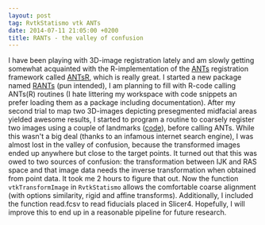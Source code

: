 ```yaml
---
layout: post
tag: RvtkStatismo vtk ANTs
date: 2014-07-11 21:05:00 +0200
title: RANTs - the valley of confusion
---
```


I have been playing with 3D-image registration lately and am slowly getting somewhat acquainted with the R-implementation of the [ANTs](https://github.com/stnava/ANTs) registration framework called [ANTsR](https://github.com/stnava/ANTsR), which is really great. I started a new package named [RANTs](https://github.com/zarquon42b/RANTs) (pun intended), I am planning to fill with R-code calling ANTs(R) routines (I hate littering my workspace with code snippets an prefer loading them as a package including documentation). After my second trial to map two 3D-images depicting presegmented midfacial areas yielded awesome results, I started to program a routine to coarsely register two images using a couple of landmarks ([code](https://github.com/zarquon42b/RvtkStatismo/blob/master/src/vtkImageLMalign.cpp)), before calling ANTs. While this wasn't a big deal (thanks to an infamous internet search engine), I was almost lost in the valley of confusion, because the transformed images ended up anywhere but close to the target points. It turned out that this was owed to two sources of confusion: the transformation between IJK and RAS space and that image data needs the inverse transformation when obtained from point data. It took me 2 hours to figure that out. Now the function ```vtkTransformImage``` in ```RvtkStatismo``` allows the comfortable coarse alignment (with options similarity, rigid and affine transforms). Additionally, I included the function read.fcsv to read fiducials placed in Slicer4. Hopefully, I will improve this to end up in a reasonable pipeline for future research.